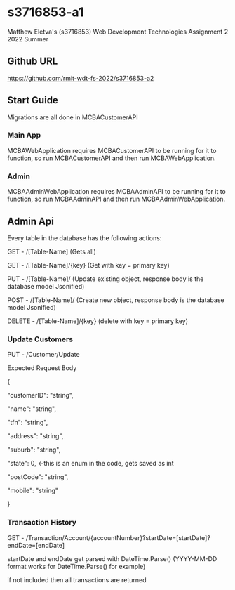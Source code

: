 # s3716853-a1
Matthew Eletva's (s3716853) Web Development Technologies Assignment 2 2022 Summer
## Github URL
https://github.com/rmit-wdt-fs-2022/s3716853-a2
## Start Guide
Migrations are all done in MCBACustomerAPI
### Main App
MCBAWebApplication requires MCBACustomerAPI to be running for it to function, so run MCBACustomerAPI and then run MCBAWebApplication.
### Admin
MCBAAdminWebApplication requires MCBAAdminAPI to be running for it to function, so run MCBAAdminAPI and then run MCBAAdminWebApplication.
## Admin Api
Every table in the database has the following actions:

GET - /[Table-Name] (Gets all)

GET - /[Table-Name]/{key} (Get with key = primary key)

PUT - /[Table-Name]/ (Update existing object, response body is the database model Jsonified)

POST - /[Table-Name]/ (Create new object, response body is the database model Jsonified)

DELETE - /[Table-Name]/{key} (delete with key = primary key)

### Update Customers
PUT - /Customer/Update

Expected Request Body

{ 

  "customerID": "string",
  
  "name": "string",
  
  "tfn": "string",
  
  "address": "string",
  
  "suburb": "string",
  
  "state": 0, <-this is an enum in the code, gets saved as int
  
  "postCode": "string",
  
  "mobile": "string"
  
}

### Transaction History
GET - /Transaction/Account/{accountNumber}?startDate=[startDate]?endDate=[endDate]

startDate and endDate get parsed with DateTime.Parse() (YYYY-MM-DD format works for DateTime.Parse() for example)

if not included then all transactions are returned
